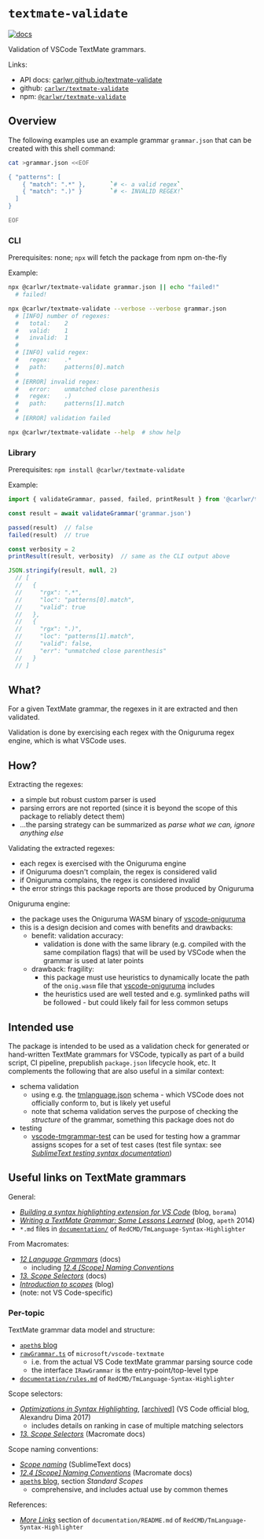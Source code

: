 # `textmate-validate`

[![docs](https://github.com/carlwr/textmate-validate/actions/workflows/docs.yaml/badge.svg)](https://github.com/carlwr/textmate-validate/actions/workflows/docs.yaml)

Validation of VSCode TextMate grammars.

Links:
* API docs: [carlwr.github.io/textmate-validate](https://carlwr.github.io/textmate-validate)
* github: [`carlwr/textmate-validate`](https://github.com/carlwr/textmate-validate)
* npm: [`@carlwr/textmate-validate`](https://www.npmjs.com/package/@carlwr/textmate-validate)

## Overview

The following examples use an example grammar `grammar.json` that can be created with this shell command:

```bash
cat >grammar.json <<EOF

{ "patterns": [
    { "match": ".*" },       `# <- a valid regex`
    { "match": ".)" }        `# <- INVALID REGEX!`
  ]
}

EOF
```

### CLI

Prerequisites: none; `npx` will fetch the package from npm on-the-fly

Example:
```bash
npx @carlwr/textmate-validate grammar.json || echo "failed!"
  # failed!

npx @carlwr/textmate-validate --verbose --verbose grammar.json
  # [INFO] number of regexes:
  #   total:    2
  #   valid:    1
  #   invalid:  1
  #
  # [INFO] valid regex:
  #   regex:    .*
  #   path:     patterns[0].match
  #
  # [ERROR] invalid regex:
  #   error:    unmatched close parenthesis
  #   regex:    .)
  #   path:     patterns[1].match
  #
  # [ERROR] validation failed

npx @carlwr/textmate-validate --help  # show help

```

<!-- test:
# (first run command above to create grammar.json)
pnpm tsx src/cli.ts --verbose --verbose grammar.json
-->

### Library

Prerequisites: `npm install @carlwr/textmate-validate`

Example:
```typescript
import { validateGrammar, passed, failed, printResult } from '@carlwr/textmate-validate'

const result = await validateGrammar('grammar.json')

passed(result)  // false
failed(result)  // true

const verbosity = 2
printResult(result, verbosity)  // same as the CLI output above

JSON.stringify(result, null, 2)
  // [
  //   {
  //     "rgx": ".*",
  //     "loc": "patterns[0].match",
  //     "valid": true
  //   },
  //   {
  //     "rgx": ".)",
  //     "loc": "patterns[1].match",
  //     "valid": false,
  //     "err": "unmatched close parenthesis"
  //   }
  // ]

```

<!-- test:
# (with the code excl. the import statement in the clipboard):
mkdir -p .aux
>.aux/r.ts cat <<<"import { validateGrammar, passed, failed, printResult } from '../src/index.js'"
>>.aux/r.ts pbpaste && pnpm tsx .aux/r.ts
-->

## What?

For a given TextMate grammar, the regexes in it are extracted and then validated.

Validation is done by exercising each regex with the Oniguruma regex engine, which is what VSCode uses.

## How?

Extracting the regexes:
- a simple but robust custom parser is used
- parsing errors are not reported (since it is beyond the scope of this package to reliably detect them)
- ...the parsing strategy can be summarized as _parse what we can, ignore anything else_

Validating the extracted regexes:
- each regex is exercised with the Oniguruma engine
- if Oniguruma doesn't complain, the regex is considered valid
- if Oniguruma complains, the regex is considered invalid
- the error strings this package reports are those produced by Oniguruma

Oniguruma engine:
- the package uses the Oniguruma WASM binary of [vscode-oniguruma]
- this is a design decision and comes with benefits and drawbacks:
  - benefit: validation accuracy:
    - validation is done with the same library (e.g. compiled with the same compilation flags) that will be used by VSCode when the grammar is used at later points
  - drawback: fragility:
    - this package must use heuristics to dynamically locate the path of the `onig.wasm` file that [vscode-oniguruma] includes
    - the heuristics used are well tested and e.g. symlinked paths will be followed - but could likely fail for less common setups

## Intended use

The package is intended to be used as a validation check for generated or hand-written TextMate grammars for VSCode, typically as part of a build script, CI pipeline, prepublish `package.json` lifecycle hook, etc. It complements the following that are also useful in a similar context:

- schema validation
  - using e.g. the [tmlanguage.json] schema - which VSCode does not officially conform to, but is likely yet useful
  - note that schema validation serves the purpose of checking the _structure_ of the grammar, something this package does not do
- testing
  - [vscode-tmgrammar-test] can be used for testing how a grammar assigns scopes for a set of test cases (test file syntax: see [_SublimeText testing syntax documentation_][sublimetext-testing])


## Useful links on TextMate grammars

General:
* [_Building a syntax highlighting extension for VS Code_][borama-blog] (blog, `borama`)
* [_Writing a TextMate Grammar: Some Lessons Learned_][apeth-blog] (blog, `apeth` 2014)
* `*.md` files in [`documentation/`][RedCMD-tm] of `RedCMD/TmLanguage-Syntax-Highlighter`

From Macromates:
* [_12 Language Grammars_][macromates-ch12] (docs)
  * including [_12.4 \[Scope\] Naming Conventions_][macromates-ch12.4]
* [_13. Scope Selectors_][macromates-ch13] (docs)
* [_Introduction to scopes_][macromates-blog] (blog)
* (note: not VS Code-specific)


### Per-topic

TextMate grammar data model and structure:
* [`apeth`s blog][apeth-blog]
* [`rawGrammar.ts`][vsc-tm-rules-src] of `microsoft/vscode-textmate`
  * i.e. from the actual VS Code textMate grammar parsing source code
  * the interface `IRawGrammar` is the entry-point/top-level type
* [`documentation/rules.md`][RedCMD-tm-rules] of `RedCMD/TmLanguage-Syntax-Highlighter`

Scope selectors:
* [_Optimizations in Syntax Highlighting_][vsc-blog], [\[archived\]][vsc-blog-archived] (VS Code official blog, Alexandru Dima 2017)
  * includes details on ranking in case of multiple matching selectors
* [_13. Scope Selectors_][macromates-ch13] (Macromate docs)

Scope naming conventions:
* [_Scope naming_][sublimetext-naming] (SublimeText docs)
* [_12.4 \[Scope\] Naming Conventions_][macromates-ch12.4] (Macromate docs)
* [`apeth`s blog][apeth-blog], section _Standard Scopes_
  * comprehensive, and includes actual use by common themes

References:
* [_More Links_][RedCMD-tm-refs] section of `documentation/README.md` of `RedCMD/TmLanguage-Syntax-Highlighter`


[vscode-textmate]: https://github.com/microsoft/vscode-textmate
[vscode-oniguruma]: https://github.com/microsoft/vscode-oniguruma
[tmlanguage.json]: https://json.schemastore.org/tmlanguage.json
[vscode-tmgrammar-test]: https://github.com/PanAeon/vscode-tmgrammar-test
[ajv]: https://github.com/ajv-validator/ajv

[vsc-tm-rules-src]: https://github.com/microsoft/vscode-textmate/blob/main/src/rawGrammar.ts
[vsc-blog]: https://code.visualstudio.com/blogs/2017/02/08/syntax-highlighting-optimizations
[vsc-blog-archived]: https://web.archive.org/web/20250720095218/https://code.visualstudio.com/blogs/2017/02/08/syntax-highlighting-optimizations

[borama-blog]: https://dev.to/borama/building-a-syntax-highlighting-extension-for-vs-code-594?utm_source=shortruby&ref=shortruby.com
[apeth-blog]: https://www.apeth.com/nonblog/stories/textmatebundle.html

[macromates-ch12]: https://macromates.com/manual/en/language_grammars
[macromates-ch12.4]: https://manual.macromates.com/en/language_grammars#naming_conventions
[macromates-ch13]: https://macromates.com/manual/en/scope_selectors
[macromates-blog]: https://macromates.com/blog/2005/introduction-to-scopes/

[sublimetext-testing]: https://www.sublimetext.com/docs/syntax.html#testing
[sublimetext-naming]: https://www.sublimetext.com/docs/scope_naming.html

[RedCMD-tm]: https://github.com/RedCMD/TmLanguage-Syntax-Highlighter/blob/main/documentation
[RedCMD-tm-rules]: https://github.com/RedCMD/TmLanguage-Syntax-Highlighter/blob/main/documentation/rules.md
[RedCMD-tm-refs]: https://github.com/RedCMD/TmLanguage-Syntax-Highlighter/blob/main/documentation/README.md#more-links
